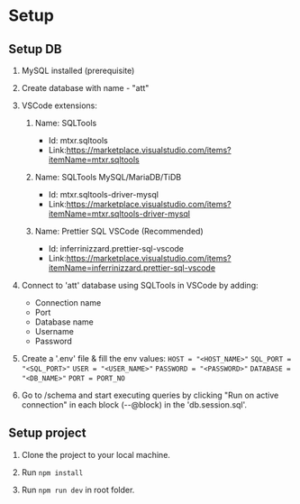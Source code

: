# Setup 

## Setup DB

1. MySQL installed (prerequisite)

2. Create database with name - "att"

3. VSCode extensions: 
    1.  Name: SQLTools

        - Id: mtxr.sqltools 
        - Link:https://marketplace.visualstudio.com/items?itemName=mtxr.sqltools

    2.  Name: SQLTools MySQL/MariaDB/TiDB

        - Id: mtxr.sqltools-driver-mysql
        - Link:https://marketplace.visualstudio.com/items?itemName=mtxr.sqltools-driver-mysql

    3. Name: Prettier SQL VSCode (Recommended)

       - Id: inferrinizzard.prettier-sql-vscode
       - Link:https://marketplace.visualstudio.com/items?itemName=inferrinizzard.prettier-sql-vscode

4. Connect to 'att' database using SQLTools in VSCode by adding: 
    - Connection name
    - Port
    - Database name
    - Username
    - Password
5. Create a '.env' file & fill the env values:
    `HOST = "<HOST_NAME>"`
    `SQL_PORT = "<SQL_PORT>"`
    `USER = "<USER_NAME>"` 
    `PASSWORD = "<PASSWORD>"`
    `DATABASE = "<DB_NAME>"` 
    `PORT = PORT_NO` 

5. Go to /schema and start executing queries by clicking "Run on active connection" in each block (--@block) in the 'db.session.sql'.

## Setup project 

1. Clone the project to your local machine.

2. Run `npm install` 

3. Run `npm run dev` in root folder.


